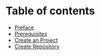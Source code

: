 # Table of contents

* [Preface](README.md)
* [Prerequisites](prerequisites.md)
* [Create an Project](create-an-project.md)
* [Create Repository](create-repository.md)

